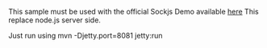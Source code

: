 This sample must be used with the official Sockjs Demo available [here](https://github.com/sockjs/sockjs-client) This replace node.js server side.

Just run using mvn -Djetty.port=8081 jetty:run